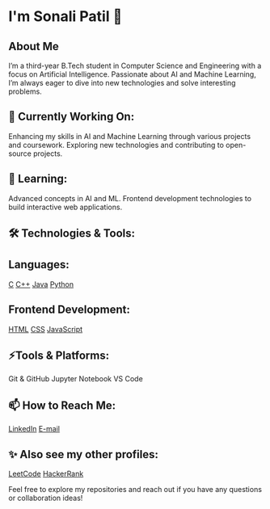 <!--
**Sonali2314/Sonali2314** is a ✨ _special_ ✨ repository because its `README.md` (this file) appears on your GitHub profile.

Here are some ideas to get you started:

- 🔭 I’m currently working on ...
- 🌱 I’m currently learning ...
- 👯 I’m looking to collaborate on ...
- 🤔 I’m looking for help with ...
- 💬 Ask me about ...
- 📫 How to reach me: ...
- 😄 Pronouns: ...
- ⚡ Fun fact: ...
-->
# I'm Sonali Patil 👋
## About Me
I’m a third-year B.Tech student in Computer Science and Engineering with a focus on Artificial Intelligence. Passionate about AI and Machine Learning, I’m always eager to dive into new technologies and solve interesting problems.

## 🔭 Currently Working On:
Enhancing my skills in AI and Machine Learning through various projects and coursework.
Exploring new technologies and contributing to open-source projects.

## 🌱 Learning:
Advanced concepts in AI and ML.
Frontend development technologies to build interactive web applications.

## 🛠️ Technologies & Tools:

## Languages:
[C]()
[C++]()
[Java]()
[Python]()

## Frontend Development:
[HTML]()
[CSS]()
[JavaScript]()

## ⚡Tools & Platforms:
Git & GitHub
Jupyter Notebook
VS Code

## 📫 How to Reach Me:
[LinkedIn](https://www.linkedin.com/in/sonali-patil-662388257?utm_source=share&utm_campaign=share_via&utm_content=profile&utm_medium=android_app)
[E-mail](sonaligolden23@gmail.com)

## ✨ Also see my other profiles:
[LeetCode]()
[HackerRank](https://www.hackerrank.com/profile/sonaligolden23)

<!---📂 Some of My Projects:
Project Name: A brief description of what this project does and the technologies used.
Another Project Name: A brief description of what this project does and the technologies used.
-->
Feel free to explore my repositories and reach out if you have any questions or collaboration ideas!
